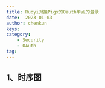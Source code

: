 ```yaml
---
title: Ruoyi对接Pigx的Oauth单点的登录
date:  2023-01-03
author: chenkun
keys:
category:
    - Security
    - OAuth
tag:
---
```


## 1、时序图